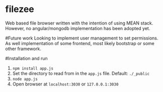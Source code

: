 # filezee
Web based file browser written with the intention of using MEAN stack. However, no angular/mongodb implementation has been adopted yet.


#Future work
Looking to implement user management to set permissions. As well implementation of some frontend, most likely bootstrap or some other framework.


#Installation and run
1. `npm install app.js`
2. Set the directory to read from in the `app.js` file. Default: `./_public`
3. `node app.js`
4. Open browser at `localhost:3030` or `127.0.0.1:3030`

